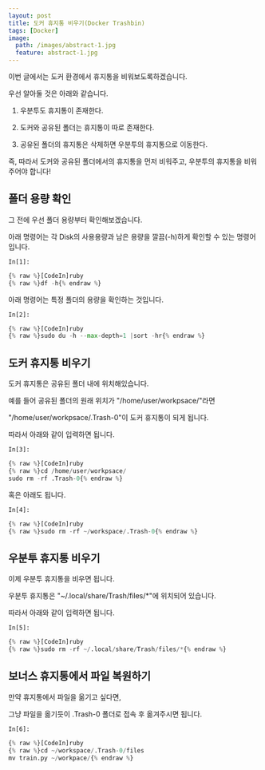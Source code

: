 ```yaml
---
layout: post
title: 도커 휴지통 비우기(Docker Trashbin)
tags: [Docker]
image:
  path: /images/abstract-1.jpg
  feature: abstract-1.jpg
---
```


이번 글에서는 도커 환경에서 휴지통을 비워보도록하겠습니다.

우선 알아둘 것은 아래와 같습니다.

1. 우분투도 휴지통이 존재한다.

2. 도커와 공유된 폴더는 휴지통이 따로 존재한다.

3. 공유된 폴더의 휴지통은 삭제하면 우분투의 휴지통으로 이동한다.

즉, 따라서 도커와 공유된 폴더에서의 휴지통을 먼저 비워주고, 우분투의 휴지통을 비워주어야 합니다!

## 폴더 용량 확인

그 전에 우선 폴더 용량부터 확인해보겠습니다.

아래 명령어는 각 Disk의 사용용량과 남은 용량을 깔끔(-h)하게 확인할 수 있는 명령어입니다.

`In[1]:`
```python
{% raw %}[CodeIn]ruby
{% raw %}df -h{% endraw %}
```

아래 명령어는 특정 폴더의 용량을 확인하는 것입니다.

`In[2]:`
```python
{% raw %}[CodeIn]ruby
{% raw %}sudo du -h --max-depth=1 |sort -hr{% endraw %}
```

## 도커 휴지통 비우기

도커 휴지통은 공유된 폴더 내에 위치해있습니다.

예를 들어 공유된 폴더의 원래 위치가 "/home/user/workpsace/"라면

"/home/user/workpsace/.Trash-0"이 도커 휴지통이 되게 됩니다.

따라서 아래와 같이 입력하면 됩니다.

`In[3]:`
```python
{% raw %}[CodeIn]ruby
{% raw %}cd /home/user/workpsace/
sudo rm -rf .Trash-0{% endraw %}
```

혹은 아래도 됩니다.

`In[4]:`
```python
{% raw %}[CodeIn]ruby
{% raw %}sudo rm -rf ~/workspace/.Trash-0{% endraw %}
```

## 우분투 휴지통 비우기

이제 우분투 휴지통을 비우면 됩니다.

우분투 휴지통은 "~/.local/share/Trash/files/*"에 위치되어 있습니다.

따라서 아래와 같이 입력하면 됩니다.

`In[5]:`
```python
{% raw %}[CodeIn]ruby
{% raw %}sudo rm -rf ~/.local/share/Trash/files/*{% endraw %}
```

## 보너스 휴지통에서 파일 복원하기

만약 휴지통에서 파일을 옮기고 싶다면,

그냥 파일을 옮기듯이 .Trash-0 폴더로 접속 후 옮겨주시면 됩니다.

`In[6]:`
```python
{% raw %}[CodeIn]ruby
{% raw %}cd ~/workspace/.Trash-0/files
mv train.py ~/workpace/{% endraw %}
```
